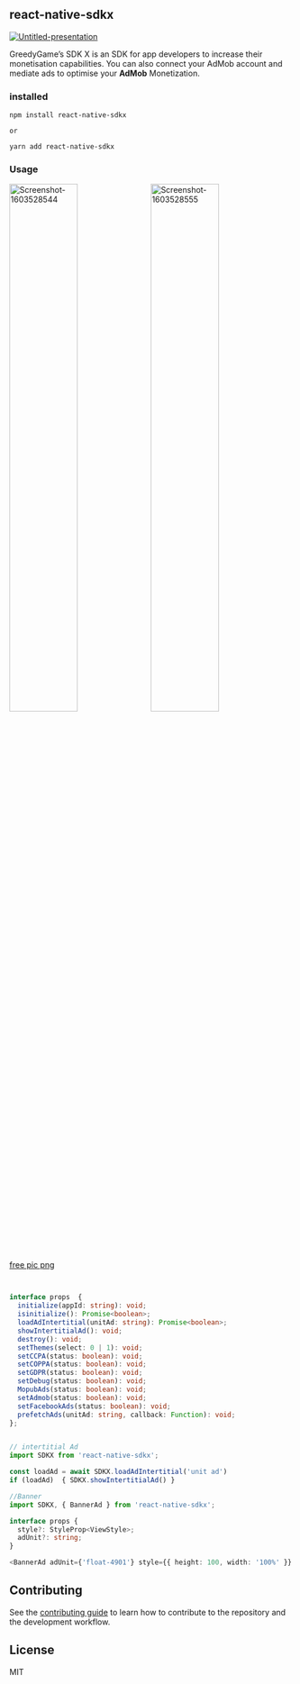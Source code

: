 ## react-native-sdkx
<a href="https://ibb.co/6nVTVYb"><img src="https://i.ibb.co/4m9X9WM/Untitled-presentation.png" alt="Untitled-presentation" border="0"></a>

GreedyGame’s SDK X is an SDK for app developers to increase their monetisation capabilities. You can also connect your AdMob account and mediate ads to optimise your **AdMob** Monetization.

### installed
```shell script
npm install react-native-sdkx

or

yarn add react-native-sdkx
```


### Usage

<a href="https://ibb.co/FhdnrRY"><img width="49%" src="https://i.ibb.co/104bgFX/Screenshot-1603528544.png" alt="Screenshot-1603528544" border="0"></a>
<a href="https://ibb.co/09Ds8dB"><img width="49%" src="https://i.ibb.co/SmsfW9Q/Screenshot-1603528555.png" alt="Screenshot-1603528555" border="0"></a><br /><a target='_blank' href='https://id.imgbb.com/'>free pic png</a><br />

```typescript


interface props  {
  initialize(appId: string): void;
  isinitialize(): Promise<boolean>;
  loadAdIntertitial(unitAd: string): Promise<boolean>;
  showIntertitialAd(): void;
  destroy(): void;
  setThemes(select: 0 | 1): void;
  setCCPA(status: boolean): void;
  setCOPPA(status: boolean): void;
  setGDPR(status: boolean): void;
  setDebug(status: boolean): void;
  MopubAds(status: boolean): void;
  setAdmob(status: boolean): void;
  setFacebookAds(status: boolean): void;
  prefetchAds(unitAd: string, callback: Function): void;
};
```

```typescript

// intertitial Ad
import SDKX from 'react-native-sdkx';

const loadAd = await SDKX.loadAdIntertitial('unit ad')
if (loadAd)  { SDKX.showIntertitialAd() }

```

```typescript jsx
//Banner
import SDKX, { BannerAd } from 'react-native-sdkx';

interface props {
  style?: StyleProp<ViewStyle>;
  adUnit?: string;
}

<BannerAd adUnit={'float-4901'} style={{ height: 100, width: '100%' }} />

```

## Contributing

See the [contributing guide](CONTRIBUTING.md) to learn how to contribute to the repository and the development workflow.

## License

MIT
